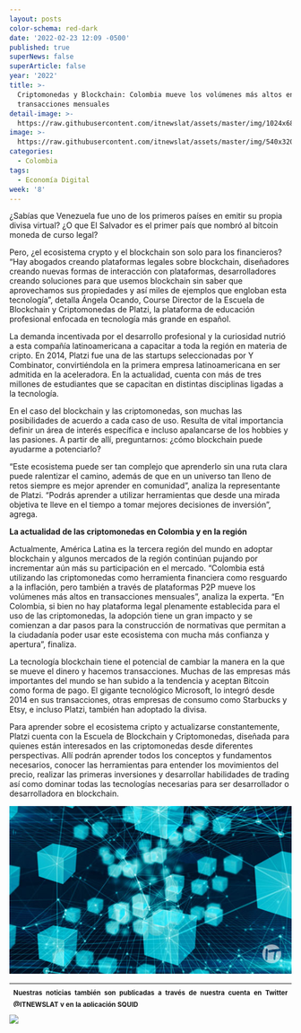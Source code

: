 ```yaml
---
layout: posts
color-schema: red-dark
date: '2022-02-23 12:09 -0500'
published: true
superNews: false
superArticle: false
year: '2022'
title: >-
  Criptomonedas y Blockchain: Colombia mueve los volúmenes más altos en
  transacciones mensuales
detail-image: >-
  https://raw.githubusercontent.com/itnewslat/assets/master/img/1024x680/Blockchain-g.jpg
image: >-
  https://raw.githubusercontent.com/itnewslat/assets/master/img/540x320/Blockchain-p.jpg
categories:
  - Colombia
tags:
  - Economía Digital
week: '8'
---
```

¿Sabías que Venezuela fue uno de los primeros países en emitir su propia divisa virtual? ¿O que El Salvador es el primer país que nombró al bitcoin moneda de curso legal? 

Pero, ¿el ecosistema crypto y el blockchain son solo para los financieros? “Hay abogados creando plataformas legales sobre blockchain, diseñadores creando nuevas formas de interacción con plataformas, desarrolladores creando soluciones para que usemos blockchain sin saber que aprovechamos sus propiedades y así miles de ejemplos que engloban esta tecnología”, detalla Ángela Ocando, Course Director de la Escuela de Blockchain y Criptomonedas de Platzi, la plataforma de educación profesional enfocada en tecnología más grande en español.

La demanda incentivada por el desarrollo profesional y la curiosidad nutrió a esta compañía latinoamericana a capacitar a toda la región en materia de cripto. En 2014, Platzi fue una de las startups seleccionadas por Y Combinator, convirtiéndola en la primera empresa latinoamericana en ser admitida en la aceleradora. En la actualidad, cuenta con más de tres millones de estudiantes que se capacitan en distintas disciplinas ligadas a la tecnología.

En el caso del blockchain y las criptomonedas, son muchas las posibilidades de acuerdo a cada caso de uso. Resulta de vital importancia definir un área de interés específica e incluso apalancarse de los hobbies y las pasiones. A partir de allí, preguntarnos: ¿cómo blockchain puede ayudarme a potenciarlo?

“Este ecosistema puede ser tan complejo que aprenderlo sin una ruta clara puede ralentizar el camino, además de que en un universo tan lleno de retos siempre es mejor aprender en comunidad”, analiza la representante de Platzi. “Podrás aprender a utilizar herramientas que desde una mirada objetiva te lleve en el tiempo a tomar mejores decisiones de inversión”, agrega.

**La actualidad de las criptomonedas en Colombia y en la región**

Actualmente, América Latina es la tercera región del mundo en adoptar blockchain y algunos mercados de la región continúan pujando por incrementar aún más su participación en el mercado. “Colombia está utilizando las criptomonedas como herramienta financiera como resguardo a la inflación, pero también a través de plataformas P2P mueve los volúmenes más altos en transacciones mensuales”, analiza la experta. “En Colombia, si bien no hay plataforma legal plenamente establecida para el uso de las criptomonedas, la adopción tiene un gran impacto y se comienzan a dar pasos para la construcción de normativas que permitan a la ciudadanía poder usar este ecosistema con mucha más confianza y apertura”, finaliza.

La tecnología blockchain tiene el potencial de cambiar la manera en la que se mueve el dinero y hacemos transacciones. Muchas de las empresas más importantes del mundo se han subido a la tendencia y aceptan Bitcoin como forma de pago. El gigante tecnológico Microsoft, lo integró desde 2014 en sus transacciones, otras empresas de consumo como Starbucks y Etsy, e incluso Platzi, también han adoptado la divisa.

Para aprender sobre el ecosistema cripto y actualizarse constantemente, Platzi cuenta con la Escuela de Blockchain y Criptomonedas, diseñada para quienes están interesados en las criptomonedas desde diferentes perspectivas. Allí podrán aprender todos los conceptos y fundamentos necesarios, conocer las herramientas para entender los movimientos del precio, realizar las primeras inversiones y desarrollar habilidades de trading así como dominar todas las tecnologías necesarias para ser desarrollador o desarrolladora en blockchain.

![](https://raw.githubusercontent.com/itnewslat/assets/master/img/540x320/Blockchain-p.jpg)

<table style="height: 42px;" width="569">
<tbody>
<tr>
<td style="text-align: justify;"><sub><strong>Nuestras noticias también son publicadas a través de nuestra cuenta en Twitter <a href="https://twitter.com/itnewslat?lang=es">@ITNEWSLAT</a> y en la aplicación <a href="https://squidapp.co/en/">SQUID</a></strong></sub></td>
</tr>
</tbody>
</table>

<img src="https://tracker.metricool.com/c3po.jpg?hash=56f88a41e39ab42c063cc51676587a04"/>